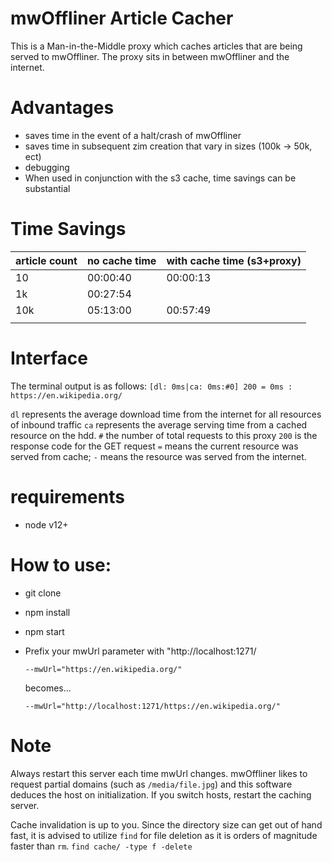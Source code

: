 # mwOffliner Article Cacher
This is a Man-in-the-Middle proxy which caches articles that are being served to mwOffliner. The proxy sits in between mwOffliner and the internet.

# Advantages
- saves time in the event of a halt/crash of mwOffliner
- saves time in subsequent zim creation that vary in sizes (100k -> 50k, ect)
- debugging
- When used in conjunction with the s3 cache, time savings can be substantial

# Time Savings
| article count | no cache time | with cache time (s3+proxy)  |
|---------------|---------------|-----------------------------|
| 10            | 00:00:40      | 00:00:13                    |
| 1k            | 00:27:54      |                             |
| 10k           | 05:13:00      | 00:57:49                    |
|               |               |                             |

# Interface
The terminal output is as follows:
`[dl: 0ms|ca: 0ms:#0] 200 = 0ms : https://en.wikipedia.org/`

`dl` represents the average download time from the internet for all resources of inbound traffic
`ca` represents the average serving time from a cached resource on the hdd.
`#` the number of total requests to this proxy
`200` is the response code for the GET request
`=` means the current resource was served from cache; `-` means the resource was served from the internet. 

# requirements
- node v12+

# How to use:
- git clone
- npm install
- npm start
- Prefix your mwUrl parameter with "http://localhost:1271/

  `--mwUrl="https://en.wikipedia.org/"`

  becomes...

  `--mwUrl="http://localhost:1271/https://en.wikipedia.org/"`

# Note
Always restart this server each time mwUrl changes. mwOffliner likes to request partial domains (such as `/media/file.jpg`) and this software deduces the host on initialization. If you switch hosts, restart the caching server.

Cache invalidation is up to you. Since the directory size can get out of hand fast, it is advised to utilize `find` for file deletion as it is orders of magnitude faster than `rm`. `find cache/ -type f -delete`
